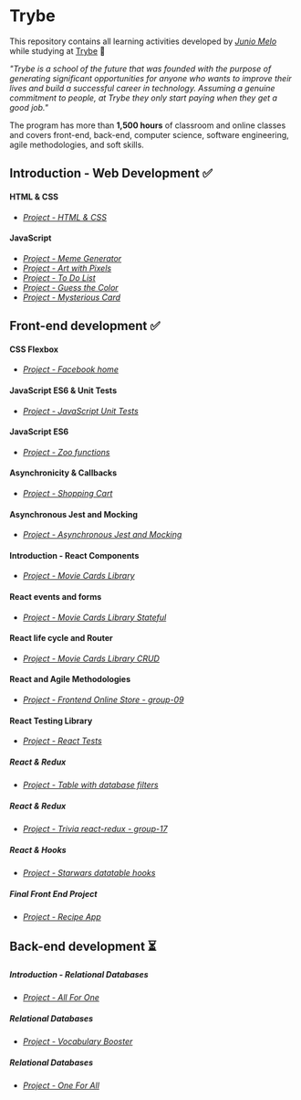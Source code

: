 # Trybe

This repository contains all learning activities developed by *[Junio Melo](https://github.com/juniomelos)* while studying at [Trybe](https://www.betrybe.com/) :rocket:

*"Trybe is a school of the future that was founded with the purpose of generating significant opportunities for anyone who wants to improve their lives and build a successful career in technology. Assuming a genuine commitment to people, at Trybe they only start paying when they get a good job."*

The program has more than **1,500 hours** of classroom and online classes and covers front-end, back-end, computer science, software engineering, agile methodologies, and soft skills.


## Introduction - Web Development :white_check_mark:
#### HTML & CSS
- *[Project - HTML & CSS](#)*
#### JavaScript
- *[Project - Meme Generator](#)*
- *[Project - Art with Pixels](#)*
- *[Project - To Do List](#)*
- *[Project - Guess the Color](#)*
- *[Project - Mysterious Card](#)*

## Front-end development :white_check_mark:
#### CSS Flexbox
- *[Project - Facebook home](https://juniomelos.github.io/project-facebook-signup/)*
#### JavaScript ES6 & Unit Tests
- *[Project - JavaScript Unit Tests](#)*
#### JavaScript ES6
- *[Project - Zoo functions](#)*
#### Asynchronicity & Callbacks
- *[Project - Shopping Cart](#)*
#### Asynchronous Jest and Mocking
- *[Project - Asynchronous Jest and Mocking](#)*
#### Introduction - React Components
- *[Project - Movie Cards Library](#)*
#### React events and forms
- *[Project - Movie Cards Library Stateful](#)*
#### React life cycle and Router
- *[Project - Movie Cards Library CRUD](#)*
#### React and Agile Methodologies
- *[Project - Frontend Online Store - group-09](#)*
#### React Testing Library
- *[Project - React Tests](#)*
##### React & Redux
- *[Project - Table with database filters](#)*
##### React & Redux
- *[Project - Trivia react-redux - group-17](#)*
##### React & Hooks
- *[Project - Starwars datatable hooks](#)*
##### Final Front End Project
- *[Project - Recipe App](#)*

## Back-end development :hourglass_flowing_sand:
##### Introduction - Relational Databases
- *[Project - All For One](#)*
##### Relational Databases
- *[Project - Vocabulary Booster](#)*
##### Relational Databases
- *[Project - One For All](#)*

